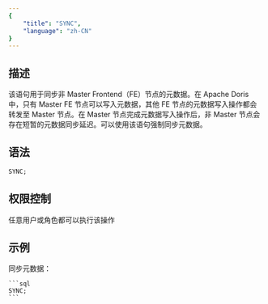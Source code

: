```yaml
---
{
    "title": "SYNC",
    "language": "zh-CN"
}
---
```


## 描述

该语句用于同步非 Master Frontend（FE）节点的元数据。在 Apache Doris 中，只有 Master FE 节点可以写入元数据，其他 FE 节点的元数据写入操作都会转发至 Master 节点。在 Master 节点完成元数据写入操作后，非 Master 节点会存在短暂的元数据同步延迟。可以使用该语句强制同步元数据。

## 语法

```sql
SYNC;
```

## 权限控制

任意用户或角色都可以执行该操作

## 示例

同步元数据：

    ```sql
    SYNC;
    ```